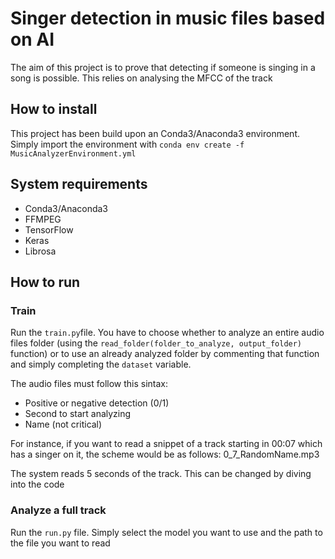 # Singer detection in music files based on AI

The aim of this project is to prove that detecting if someone is singing in a song is possible. This relies on analysing
 the MFCC of the track 

## How to install

This project has been build upon an Conda3/Anaconda3 environment. Simply import the environment with 
`conda env create -f MusicAnalyzerEnvironment.yml`

## System requirements
* Conda3/Anaconda3 
* FFMPEG
* TensorFlow
* Keras
* Librosa

## How to run

### Train
Run the `train.py`file. You have to choose whether to analyze an entire audio files folder (using the `read_folder(folder_to_analyze, output_folder)` function)  or to use an already analyzed folder by commenting that function and simply completing the `dataset` variable.

The audio files must follow this sintax: 
* Positive or negative detection (0/1)
* Second to start analyzing
* Name (not critical)

For instance, if you want to read a snippet of a track starting in 00:07 which has a singer on it, the scheme would be  as follows: 0_7_RandomName.mp3

The system reads 5 seconds of the track. This can be changed by diving into the code 

### Analyze a full track

Run the `run.py` file. Simply select the model you want to use and the path to the file you want to read